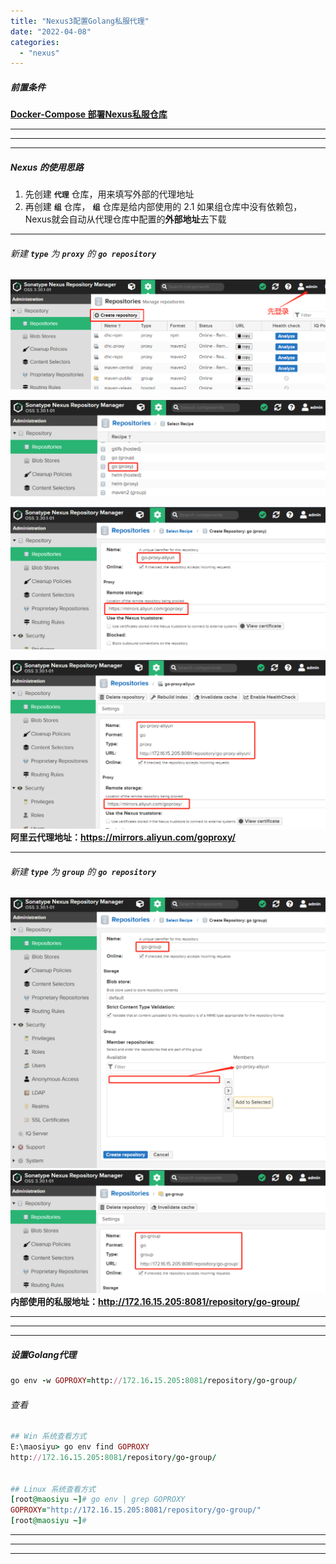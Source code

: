 ```yaml
---
title: "Nexus3配置Golang私服代理"
date: "2022-04-08"
categories: 
  - "nexus"
---
```


##### 前置条件

**[Docker-Compose 部署Nexus私服仓库](http://www.dev-share.top/2018/11/29/maven-%e7%b3%bb%e5%88%97%e4%ba%8c-docker-compose-%e9%83%a8%e7%bd%b2nexus%e7%a7%81%e6%9c%8d%e4%bb%93%e5%ba%93/ "Docker-Compose 部署Nexus私服仓库")**

* * *

* * *

* * *

##### Nexus 的使用思路

1. 先创建 **`代理`** 仓库，用来填写外部的代理地址
2. 再创建 **`组`** 仓库， **`组`** 仓库是给内部使用的 2.1 如果组仓库中没有依赖包，Nexus就会自动从代理仓库中配置的**外部地址**去下载

* * *

###### 新建 **`type`** 为 **`proxy`** 的 **`go repository`**

[![](images/golang-nexus-01.png)](http://qiniu.dev-share.top/image/png/golang-nexus-01.png)

[![](images/golang-nexus-02.png)](http://qiniu.dev-share.top/image/png/golang-nexus-02.png)

[![](images/golang-nexus-03.png)](http://qiniu.dev-share.top/image/png/golang-nexus-03.png)

[![](images/golang-nexus-04.png)](http://qiniu.dev-share.top/image/png/golang-nexus-04.png) **阿里云代理地址：https://mirrors.aliyun.com/goproxy/**

* * *

###### 新建 **`type`** 为 **`group`** 的 **`go repository`**

[![](images/golang-nexus-05.png)](http://qiniu.dev-share.top/image/png/golang-nexus-05.png) [![](images/golang-nexus-06.png)](http://qiniu.dev-share.top/image/png/golang-nexus-06.png) **内部使用的私服地址：http://172.16.15.205:8081/repository/go-group/**

* * *

* * *

* * *

##### 设置Golang代理

```ruby
go env -w GOPROXY=http://172.16.15.205:8081/repository/go-group/
```

###### 查看

```ruby
## Win 系统查看方式
E:\maosiyu> go env find GOPROXY
http://172.16.15.205:8081/repository/go-group/


## Linux 系统查看方式
[root@maosiyu ~]# go env | grep GOPROXY
GOPROXY="http://172.16.15.205:8081/repository/go-group/"
[root@maosiyu ~]#


```

* * *

* * *

* * *

